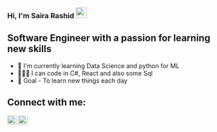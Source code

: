 ### Hi, I'm Saira Rashid <img src="https://media.giphy.com/media/hvRJCLFzcasrR4ia7z/giphy.gif" width="25px">

## Software Engineer with a passion for learning new skills 
- 🌱 I'm currently learning Data Science and python for ML
- 👩🏻‍💻 I can code in C#, React and also some Sql
- 🥅 Goal - To learn new things each day

<!-- ❔❔❔❔ means username in below README.md -->
<!-- Also feel free to update second URL to any URL -->
<!-- ![Saira GitHub stats](https://github-readme-stats.vercel.app/api?username=sairars&hide=contribs,prs,stars,issues) -->

## Connect with me:
[<img align="left" alt="codeSTACKr | LinkedIn" width="22px" src="https://cdn.jsdelivr.net/npm/simple-icons@v3/icons/linkedin.svg" />][linkedin]
[<img align="left" alt="codeSTACKr | Gmail" width="22px" src="https://cdn.jsdelivr.net/npm/simple-icons@v3/icons/gmail.svg" />][gmail]


<!-- This section you create this variables that are used above -->
[linkedin]: https://www.linkedin.com/in/saira-rashid1216/
[gmail]: mailto:saira.rashid1216@gmail.com
